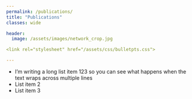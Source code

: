 ```yaml
---
permalink: /publications/
title: "Publications"
classes: wide

header:
  image: /assets/images/network_crop.jpg

<link rel="stylesheet" href="/assets/css/bulletpts.css">

---
```


[comment]: <> (https://mmistakes.github.io/minimal-mistakes/docs/utility-classes/)

[comment]: <> (https://techforluddites.com/replacing-list-bullets-with-images-using-css/)

<ul class="leaf">
<li>I’m writing a long list item 123 so you can see what happens when the text wraps across multiple lines</li>
<li>List item 2</li>
<li>List item 3</li>
</ul>